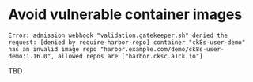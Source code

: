 <!--
Note to contributors: Aim for the following format.

* Title: Highlight benefit to application developer
* Context
* Problem
* Solution
* Error
* Resolution
-->

# Avoid vulnerable container images

```error
Error: admission webhook "validation.gatekeeper.sh" denied the request: [denied by require-harbor-repo] container "ck8s-user-demo" has an invalid image repo "harbor.example.com/demo/ck8s-user-demo:1.16.0", allowed repos are ["harbor.cksc.a1ck.io"]
```

TBD